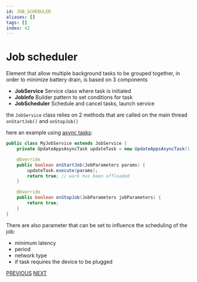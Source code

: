 ```yaml
---
id: JOB_SCHEDULER
aliases: []
tags: []
index: 42
---
```


# Job scheduler

Element that allow multiple background tasks to be grouped together, in order to minimize battery drain, is based on 3 components

- **JobService** Service class where task is initiated
- **JobInfo** Builder pattern to set conditions for task
- **JobScheduler** Schedule and cancel tasks, launch service

the `JobService` class relies on 2 methods that are called on the main thread `onStartJob()` and `onStopJob()`

here an example using [async tasks](asynchronous_techniques.md#async%20task):

```java
public class MyJobService extends JobService {
	private UpdateAppsAsyncTask updateTask = new UpdateAppsAsyncTask();

	@Override
	public boolean onStartJob(JobParameters params) {
		updateTask.execute(params);
		return true; // work has been offloaded
	}

	@Override
	public boolean onStopJob(JobParameters jobParameters) {
		return true;
	}
}
```

  There are also parameter that can be set to influence the scheduling of the job:

- minimum latency
- period
- network type
- if task requires the device to be plugged

[PREVIOUS](mobile_systems/android/asynchronous_techniques.md) [NEXT](mobile_systems/android/alarms.md)
